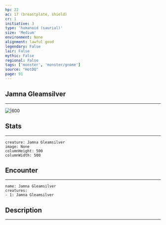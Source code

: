 ```yaml
---
hp: 22
ac: 17 (breastplate, shield)
cr: 1
initiative: 3
type: 'humanoid (saurial)'    
size: 'Medium'
environment: None
alignment: lawful good
legendary: False
lair: False
mythic: False
regional: False
tags: ['monster', 'monster/gnome']
source: "HotDQ"
page: 91
---
```


## Jamna Gleamsilver
---

![|600](D:/Program%20Files/5e.tools/img/bestiary/HotDQ/Jamna%20Gleamsilver.jpg)

## Stats
---

```statblock
creature: Jamna Gleamsilver
image: None
columnHeight: 500
columnWidth: 500
```

## Encounter
---

```encounter-table
name: Jamna Gleamsilver
creatures:
- 1: Jamna Gleamsilver
```

## Description
---




